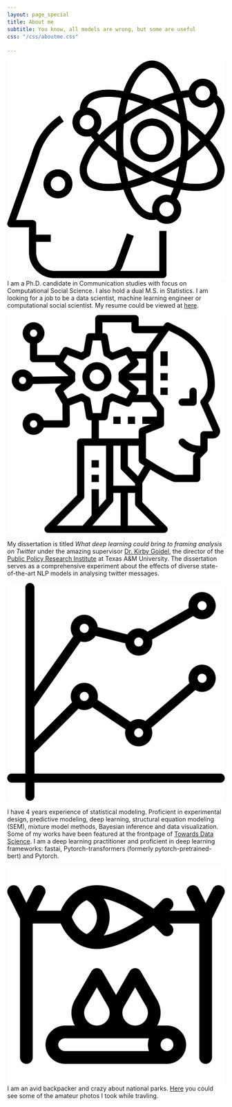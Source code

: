```yaml
---
layout: page_special
title: About me
subtitle: You know, all models are wrong, but some are useful
css: "/css/aboutme.css"

---
```

<head>
  <link rel="stylesheet" href="scss_icon.css">
</head>


<div id="aboutme-section">

<p class="about-text">
<img class = "external-icon" src="/img/brain.svg" alt="image">
<!--<span href="/img/function.png" class="about-icon"> </span>-->
I am a Ph.D. candidate in Communication studies with focus on Computational Social Science.  I also hold a dual M.S. in Statistics. I am looking for a job to be a data scientist, machine learning engineer or computational social scientist. My resume could be viewed at <a href = "/resume" target="_blank">here</a>.
</p>

<p class="about-text">
<img class = "external-icon" src="/img/ai.svg" alt="image">

My dissertation is titled <i>What deep learning could bring to framing analysis on Twitter</i> under the amazing supervisor <a href = "https://comm.tamu.edu/kirby-goidel/" target="_blank">Dr. Kirby Goidel</a>, the director of the <a href = "https://ppri.tamu.edu/" target="_blank">Public Policy Research Institute</a> at Texas A&M University. The dissertation serves as a comprehensive experiment about the effects of diverse state-of-the-art NLP models in analysing twitter messages.
</p>

<p class="about-text">
<img class = "external-icon" src="/img/stats.svg" alt="image">

 I have 4 years experience of statistical modeling. Proficient in experimental design, predictive modeling, deep learning, structural equation modeling (SEM), mixture model methods, Bayesian inference and data visualization. Some of my works have been featured at the frontpage of <a href = "https://towardsdatascience.com/@davidzhao_25439/">Towards Data Science</a>. I am a deep learning practitioner and proficient in deep learning frameworks: fastai, Pytorch-transformers (formerly pytorch-pretrained-bert) and Pytorch. 
</p>


<p class="about-text">
<img class = "external-icon" src="/img/bonfire.svg" alt="image">
I am an avid backpacker and crazy about national parks. <a href = "https://davidykzhao.github.io/lens-page/">Here</a> you could see some of the amateur photos I took while travling.
</p>

<br>



</div>









